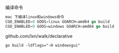 编译命令

```go
mac 下编译linux和windows命令
CGO_ENABLED=0 GOOS=linux GOARCH=amd64 go build
CGO_ENABLED=0 GOOS=windows GOARCH=amd64 go build
```

github.com/lxn/walk/declarative





```
go build -ldflags="-H windowsgui"
```